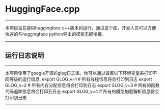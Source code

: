 # HuggingFace.cpp

***

本项目旨在提供huggingface c++版本的运行，通过这个库，开发人员可以方便快速的与huggingface python导出的模型无缝衔接.

***

## 运行日志说明

***

本项目使用了google开源的glog日志库，你可以通过设置以下环境变量来打印不同等级的运行信息.
	export GLOG_v=1 # 所有线程信息将会打印到日志
	export GLOG_v=2 # 所有内存分配信息将会打印到日志
	export GLOG_v=3 # 所有的函数代码追踪信息将会打印到日志
	export GLOG_v=4 # 所有的模型加载解析信息将会打印到日志

***
